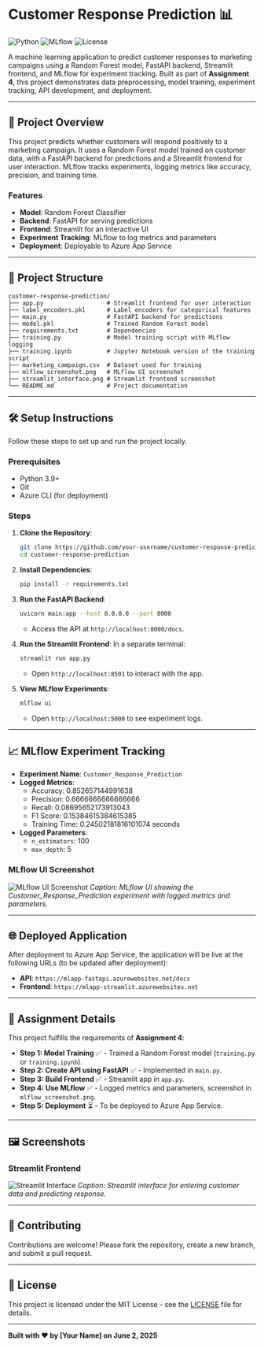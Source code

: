 # Customer Response Prediction 📊

![Python](https://img.shields.io/badge/Python-3.9-blue?logo=python)
![MLflow](https://img.shields.io/badge/MLflow-1.30-brightgreen?logo=mlflow)
![License](https://img.shields.io/badge/License-MIT-yellow)

A machine learning application to predict customer responses to marketing campaigns using a Random Forest model, FastAPI backend, Streamlit frontend, and MLflow for experiment tracking. Built as part of **Assignment 4**, this project demonstrates data preprocessing, model training, experiment tracking, API development, and deployment.

---

## 🚀 Project Overview

This project predicts whether customers will respond positively to a marketing campaign. It uses a Random Forest model trained on customer data, with a FastAPI backend for predictions and a Streamlit frontend for user interaction. MLflow tracks experiments, logging metrics like accuracy, precision, and training time.

### Features
- **Model**: Random Forest Classifier
- **Backend**: FastAPI for serving predictions
- **Frontend**: Streamlit for an interactive UI
- **Experiment Tracking**: MLflow to log metrics and parameters
- **Deployment**: Deployable to Azure App Service

---

## 📂 Project Structure

```
customer-response-prediction/
├── app.py                  # Streamlit frontend for user interaction
├── label_encoders.pkl      # Label encoders for categorical features
├── main.py                 # FastAPI backend for predictions
├── model.pkl               # Trained Random Forest model
├── requirements.txt        # Dependencies
├── training.py             # Model training script with MLflow logging
├── training.ipynb          # Jupyter Notebook version of the training script
├── marketing_campaign.csv  # Dataset used for training
├── mlflow_screenshot.png   # MLflow UI screenshot
├── streamlit_interface.png # Streamlit frontend screenshot
└── README.md               # Project documentation
```

---

## 🛠️ Setup Instructions

Follow these steps to set up and run the project locally.

### Prerequisites
- Python 3.9+
- Git
- Azure CLI (for deployment)

### Steps
1. **Clone the Repository**:
   ```bash
   git clone https://github.com/your-username/customer-response-prediction.git
   cd customer-response-prediction
   ```

2. **Install Dependencies**:
   ```bash
   pip install -r requirements.txt
   ```

3. **Run the FastAPI Backend**:
   ```bash
   uvicorn main:app --host 0.0.0.0 --port 8000
   ```
   - Access the API at `http://localhost:8000/docs`.

4. **Run the Streamlit Frontend**:
   In a separate terminal:
   ```bash
   streamlit run app.py
   ```
   - Open `http://localhost:8501` to interact with the app.

5. **View MLflow Experiments**:
   ```bash
   mlflow ui
   ```
   - Open `http://localhost:5000` to see experiment logs.

---

## 📈 MLflow Experiment Tracking

- **Experiment Name**: `Customer_Response_Prediction`
- **Logged Metrics**:
  - Accuracy: 0.852657144991638
  - Precision: 0.6666666666666666
  - Recall: 0.08695652173913043
  - F1 Score: 0.15384615384615385
  - Training Time: 0.24502181816101074 seconds
- **Logged Parameters**:
  - `n_estimators`: 100
  - `max_depth`: 5

### MLflow UI Screenshot
![MLflow UI Screenshot](mlflow_screenshot.png)
*Caption: MLflow UI showing the Customer_Response_Prediction experiment with logged metrics and parameters.*

---

## 🌐 Deployed Application

After deployment to Azure App Service, the application will be live at the following URLs (to be updated after deployment):

- **API**: `https://mlapp-fastapi.azurewebsites.net/docs`
- **Frontend**: `https://mlapp-streamlit.azurewebsites.net`

---

## 📝 Assignment Details

This project fulfills the requirements of **Assignment 4**:
- **Step 1: Model Training** ✅ - Trained a Random Forest model (`training.py` or `training.ipynb`).
- **Step 2: Create API using FastAPI** ✅ - Implemented in `main.py`.
- **Step 3: Build Frontend** ✅ - Streamlit app in `app.py`.
- **Step 4: Use MLflow** ✅ - Logged metrics and parameters, screenshot in `mlflow_screenshot.png`.
- **Step 5: Deployment** ⏳ - To be deployed to Azure App Service.

---

## 🖼️ Screenshots

### Streamlit Frontend
![Streamlit Interface](streamlit_interface.png)
*Caption: Streamlit interface for entering customer data and predicting response.*

---

## 🤝 Contributing

Contributions are welcome! Please fork the repository, create a new branch, and submit a pull request.

---

## 📜 License

This project is licensed under the MIT License - see the [LICENSE](LICENSE) file for details.

---

**Built with ❤️ by [Your Name] on June 2, 2025**
